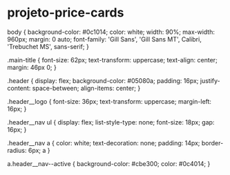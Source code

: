 # projeto-price-cards
body {
    background-color: #0c1014;
    color: white;
    width: 90%;
    max-width: 960px;
    margin: 0 auto;
    font-family: 'Gill Sans', 'Gill Sans MT', Calibri, 'Trebuchet MS', sans-serif;
}

.main-title {
    font-size: 62px;
    text-transform: uppercase;
    text-align: center;
    margin: 46px 0;
}

.header {
    display: flex;
    background-color: #05080a;
    padding: 16px;
    justify-content: space-between;
    align-items: center;
}

.header__logo {
    font-size: 36px;
    text-transform: uppercase;
    margin-left: 16px;
}

.header__nav ul {
    display: flex;
    list-style-type: none;
    font-size: 18px;
    gap: 16px;
}

.header__nav a {
    color: white;
    text-decoration: none;
    padding: 14px;
    border-radius: 6px;
    a
}

a.header__nav--active {
    background-color: #cbe300;
    color: #0c4014;
}
